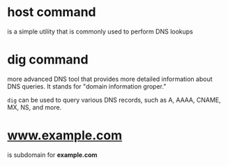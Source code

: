 # host command

is a simple utility that is commonly used to perform DNS lookups

# dig command

more advanced DNS tool that provides more detailed information about DNS queries. It stands for "domain information groper."

`dig` can be used to query various DNS records, such as A, AAAA, CNAME, MX, NS, and more.

# www.example.com

is subdomain for **example.com**
